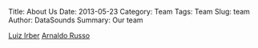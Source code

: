 Title: About Us
Date: 2013-05-23 
Category: Team
Tags: Team
Slug: team
Author: DataSounds
Summary: Our team

[Luiz Irber](http://osrc.dfm.io/luizirber)
[Arnaldo Russo](http://osrc.dfm.io/arnaldorusso)

